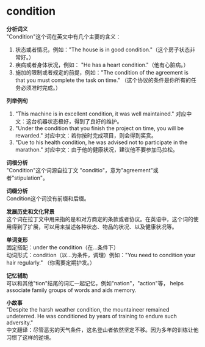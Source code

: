 # condition

**分析词义**  
"Condition"这个词在英文中有几个主要的含义：

  

1.  状态或者情况，例如："The house is in good condition."（这个房子状态非常好。）
2.  疾病或者身体状况，例如： "He has a heart condition."（他有心脏病。）
3.  施加的限制或者规定的前提，例如："The condition of the agreement is that you must complete the task on time." （这个协议的条件是你所有的任务必须准时完成。）

  

**列举例句**

  

1.  "This machine is in excellent condition, it was well maintained." 对应中文：这台机器状态极好，得到了良好的维护。
2.  "Under the condition that you finish the project on time, you will be rewarded." 对应中文：若你按时完成项目，则会得到奖赏。
3.  "Due to his health condition, he was advised not to participate in the marathon." 对应中文：由于他的健康状况，建议他不要参加马拉松。

  

**词根分析**  
"Condition"这个词源自拉丁文 "conditio"，意为"agreement"或者"stipulation"。

  

**词缀分析**  
Condition这个词没有前缀和后缀。

  

**发展历史和文化背景**  
这个词在拉丁文中用来指的是和对方商定的条款或者协议。在英语中，这个词的使用得到了扩展，可以用来描述各种状态、物品的状况、以及健康状况等。

  

**单词变形**  
固定搭配：under the condition（在...条件下）  
动词形式：condition（以...为条件，调理）例如："You need to condition your hair regularly." （你需要定期护发。）

  

**记忆辅助**  
可以和其他"tion"结尾的词汇一起记忆，例如"nation"，"action"等， helps associate family groups of words and aids memory.

  

**小故事**  
"Despite the harsh weather condition, the mountaineer remained undeterred. He was conditioned by years of training to endure such adversity."  
中文翻译：尽管恶劣的天气条件，这名登山者依然坚定不移。因为多年的训练让他习惯了这样的逆境。
